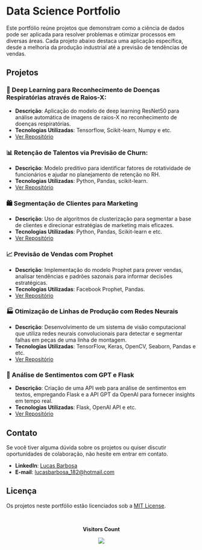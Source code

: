 # Data Science Portfolio

Este portfólio reúne projetos que demonstram como a ciência de dados pode ser aplicada para resolver problemas e otimizar processos em diversas áreas. Cada projeto abaixo destaca uma aplicação específica, desde a melhoria da produção industrial até a previsão de tendências de vendas.

## Projetos

### 🏥 Deep Learning para Reconhecimento de Doenças Respiratórias através de Raios-X:
- **Descrição**: Aplicação do modelo de deep learning ResNet50 para análise automática de imagens de raios-X no reconhecimento de doenças respiratórias.
- **Tecnologias Utilizadas**: Tensorflow, Scikit-learn, Numpy e etc.
- [Ver Repositório](https://github.com/lucasjsbarbosa/reconhecimento-de-doencas-respiratorias-atraves-de-raios-x)

### 📊 Retenção de Talentos via Previsão de Churn: 
- **Descrição**: Modelo preditivo para identificar fatores de rotatividade de funcionários e ajudar no planejamento de retenção no RH.
- **Tecnologias Utilizadas**: Python, Pandas, scikit-learn.
- [Ver Repositório](https://github.com/lucasjsbarbosa/previsao-de-churn-de-funcionarios)

### 🛍️ Segmentação de Clientes para Marketing
- **Descrição**: Uso de algoritmos de clusterização para segmentar a base de clientes e direcionar estratégias de marketing mais eficazes.
- **Tecnologias Utilizadas**: Python, Pandas, Scikit-learn e etc.
- [Ver Repositório](https://github.com/lucasjsbarbosa/clusterizacao-de-clientes-para-estrategia-de-marketing)

### 📈 Previsão de Vendas com Prophet
- **Descrição**: Implementação do modelo Prophet para prever vendas, analisar tendências e padrões sazonais para informar decisões estratégicas.
- **Tecnologias Utilizadas**: Facebook Prophet, Pandas.
- [Ver Repositório](https://github.com/lucasjsbarbosa/series-temporais-vendas-de-uma-loja)
  
### 🏭 Otimização de Linhas de Produção com Redes Neurais
- **Descrição**: Desenvolvimento de um sistema de visão computacional que utiliza redes neurais convolucionais para detectar e segmentar falhas em peças de uma linha de montagem.
- **Tecnologias Utilizadas**: TensorFlow, Keras, OpenCV, Seaborn, Pandas e etc.
- [Ver Repositório](https://github.com/lucasjsbarbosa/redes-neuras-reconhecimento-de-falhas-em-pe-as-numa-linha-de-produ-o)

### 💬 Análise de Sentimentos com GPT e Flask
- **Descrição**: Criação de uma API web para análise de sentimentos em textos, empregando Flask e a API GPT da OpenAI para fornecer insights em tempo real.
- **Tecnologias Utilizadas**: Flask, OpenAI API e etc.
- [Ver Repositório](https://github.com/lucasjsbarbosa/analise-de-sentimento-com-python-flask-e-api-da-open-ai)
  
## Contato
Se você tiver alguma dúvida sobre os projetos ou quiser discutir oportunidades de colaboração, não hesite em entrar em contato.

- **LinkedIn**: [Lucas Barbosa](https://github.com/lucasjsbarbosa)
- **E-mail**: [lucasbarbosa_182@hotmail.com](lucasbarbosa_182@hotmail.com)

## Licença
Os projetos neste portfólio estão licenciados sob a [MIT License](LICENSE).

<div align="center">
<br><p align="centre"><b>Visitors Count</b></p>  
<p align="center"><img align="center" src="https://profile-counter.glitch.me/{lucasjsbarbosa}/count.svg" /></p> 
<br>
</div>
